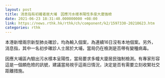```yaml
---
layout: post
title: 消息指有初確者居大埔　因應污水樣本陽性多座大廈強檢
date: 2021-06-23 18:31:40.000000000 +08:00
link: https://news.rthk.hk/rthk/ch/component/k2/1597330-20210623.htm
categories: rthk
---
```


本港新增兩宗新型肺炎確診，均為輸入個案，為連續16日沒有本地個案。另外，消息指，其中一名初步確診人士居於大埔，當局仍在檢測是否帶有變種病毒。

因應大埔區內驗出污水樣本呈陽性，當局要求多幢大廈居民強制檢測。有專家形容這是一個頗危險的訊號，建議當局視乎這兩日情況，決定是否有需要立刻收緊社交距離措施。

